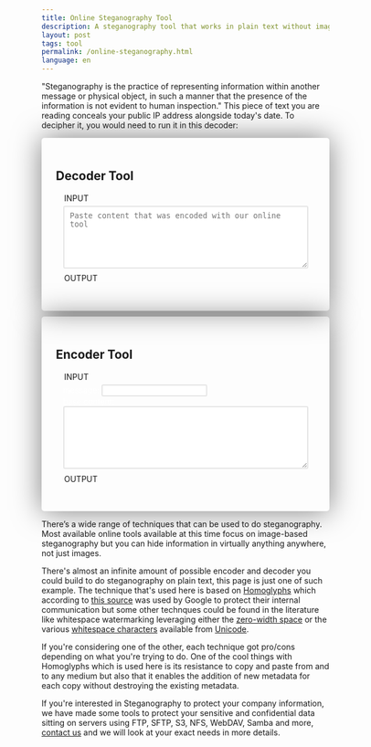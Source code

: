 ```yaml
---
title: Online Steganography Tool
description: A steganography tool that works in plain text without images to encode and decode messages in plain sight
layout: post
tags: tool
permalink: /online-steganography.html
language: en
---
```


<script>
 class Homoglyph {
     static alphabetHomoglyph = {
         "a":"а","b":"𝖻","c":"ⅽ","d":"ԁ","e":"е","f":"ꬵ","g":"ց",
         "h":"һ","i":"ⅰ","j":"ϳ","k":"𝗄","l":"ⅼ","n":"ո",
         "o":"ο","p":"𝗉","q":"ԛ","r":"𝗋","s":"ѕ","t":"𝗍","u":"ս",
         "v":"ⅴ","w":"ᴡ","x":"ⅹ","y":"у","z":"ᴢ",
     }

     static encode(text, msg) {
         const existingMsg = this.decode(text);
         if (existingMsg !== "") {
             msg += existingMsg;
             text = this.clean(text);
         }

         let textArray = text.split(/(?!$)/u);
         let msgN = 0;
         const encodedMsg = this.encodeMsg(msg);
         for (let i=0; i<textArray.length; i++) {
             if (msgN >= encodedMsg.length) {
                 return textArray.join("");
             }
             const newCharIdx = Object.keys(this.alphabetHomoglyph)
                                      .indexOf(textArray[i]);
             if (newCharIdx === -1) {
                 continue;
             }
             if (encodedMsg[msgN] === "1") {
                 textArray[i] = this.alphabetHomoglyph[textArray[i]];
             }
             msgN += 1;
         }
         return textArray.join("");
     }

     static decode(text) {
         const textArray = text.split(/(?!$)/u);
         let code = "";
         for (let i=0; i<textArray.length; i++) {
             const char = Object.keys(this.alphabetHomoglyph).indexOf(textArray[i]);
             const charH = Object.values(this.alphabetHomoglyph).indexOf(textArray[i]);
             if (char === -1 && charH === -1) {
                 continue;
             } else if ( char !== -1 ) {
                 code += "0";
             } else if ( charH !== -1 ) {
                 code += "1";
             } else {
                 throw new Error("shouldn't happen");
             }
         }
         code = code.replace(/^0+/, "")
         return this.decodeMsg(code);
     }

     static clean(text) {
         const textArray = text.split(/(?!$)/u);
         for (let i=0; i<textArray.length; i++) {
             const charH = Object.values(this.alphabetHomoglyph).indexOf(textArray[i]);
             if (charH === -1) continue;
             textArray[i] = Object.keys(this.alphabetHomoglyph)[charH];
         }
         return textArray.join("");
     }

     static compress(text) { // TODO: not working outside chrome?
         return new Response(
             new Blob([text], { type: "text/plain" })
                 .stream()
                 .pipeThrough(new CompressionStream("gzip"))
         ).blob().then((r) => r.text());
     }

     static decompress(buffer) {
     }

     static encodeMsg(text) {
         return text.split("").map(char => {
             const t = char.charCodeAt(0).toString(2);
             if(t.length === 7) {
                 return t;
             }
             return t.slice(0,7).padStart(7, "0")
         }).join("");
     }

     static decodeMsg(binaryCode) {
         let msg = "";
         for (let i=0; i<binaryCode.length; i+= 7) {
             const slice = binaryCode.slice(i, i+7);
             if (slice.length < 7) break;
             else if (slice === "0000000") continue;
             const char = parseInt(slice, 2);
             msg += String.fromCharCode(char)
         }
         return msg;
     }
 }
</script>

<script>
 function updateDecoder(e) {
     let msg = Homoglyph.decode(e.value);
     e.parentElement
      .parentElement
      .parentElement
      .querySelector(".decoded-content > div")
      .innerText = (msg === "" ? "nothing was found" : msg);
 }
 function updateEncoder(e) {
     let msg, content;
     switch(e.tagName) {
         case "INPUT":
             msg = e.value;
             content = e.parentElement.parentElement.querySelector("textarea").value;
             break
         case "TEXTAREA":
             content = e.value;
             msg = e.parentElement.parentElement.querySelector("input").value;
             break;
     }
     e.parentElement
      .parentElement
      .parentElement
      .querySelector(".encoded-content > div")
      .innerText = Homoglyph.encode(content, msg);
 }
</script>

<p id="stega-example" style="text-align:left">
    "Steganography is the practice of representing information within another message or physical object, in such a manner that the presence of the information is not evident to human inspection." This piece of text you are reading conceals your public IP address alongside today's date. To decipher it, you would need to run it in this decoder:
</p>
<script>
 (function main() {
     const abortController = new AbortController();
     const timer = setTimeout(() => abortController.abort(), 1500);
     const updateContent = (ip) => {
         let $p = document.getElementById("stega-example");
         let msg = "[date:" + new Date().toISOString().substring(0,10).replaceAll("-", "") + "]";
         msg += "[ip:" + (ip || "unknown")+ "]";
         const contentWithHiddenStuff = Homoglyph.encode($p.innerText, msg)

         let $decoder = document.querySelectorAll(".tool")[0];
         let $encoder = document.querySelectorAll(".tool")[1];
         $encoder.querySelector("input").value = msg;
         $encoder.querySelector("textarea").value = $p.innerText.trim();
         $decoder.querySelector("textarea").value = contentWithHiddenStuff;
         $p.innerText = contentWithHiddenStuff;
         updateEncoder($encoder.querySelector("input"));
         updateDecoder($decoder.querySelector("textarea"));
     };
     fetch("https://ipapi.co/json/", {
         signal: abortController.signal,
     }).then((r) => r.json()).then((r) => {
         clearTimeout(timer);
         updateContent(r["ip"]);
     }).catch((err) => updateContent());
 })();
</script>

<div class="tool" style="margin-bottom:10px;">
    <h2>Decoder Tool</h2>
    <fieldset>
        <legend>INPUT</legend>
        <textarea onkeyup="updateDecoder(this)" rows="6" placeholder="Paste content that was encoded with our online tool"></textarea>
    </fieldset>
    <fieldset class="decoded-content">
        <legend>OUTPUT</legend>
        <div class="output"></div>
    </fieldset>
</div>

<div class="tool">
    <h2>Encoder Tool</h2>
    <fieldset>
        <legend>INPUT</legend>
        <label>
            message:
            <input type="text" value="" onkeyup="updateEncoder(this)" style="border-radius: 3px; border: 2px solid rgba(0,0,0,0.1);"/>
        </label><br/>
        <label>
            base content:
            <textarea rows="6" onkeyup="updateEncoder(this)">
            </textarea>
        </label>
    </fieldset>
    <fieldset class="encoded-content">
        <legend>OUTPUT</legend>
        <div class="output">
        </div>
    </fieldset>
</div>

<style>
 .tool {
    background: var(--dark);
    padding: 25px;
    border-radius: 5px;
    color: var(--bg-color);
    box-shadow: 0px 0px 50px rgb(0 0 0 / 50%); 
 }
 .tool fieldset {
    color: var(--color);
    border: 2px dashed var(--color);
 }
 .tool fieldset > div, .tool fieldset > label {
    color: white;
 }
 .tool textarea {
    width: 100%;
    box-sizing: border-box;
    display: block;
    border-radius: 3px;
    border: 2px solid rgba(0, 0, 0, 0.1);
    padding: 8px 10px;
    min-width: 100%;
    max-width: 100%;
 }
 #main .tool h2{
     color: white;
     margin: 0 0 10px 0;
     padding: 0;
 }
 .tool .output {
    background: var(--color);
    padding: 5px;
    border-radius: 3px;
 }
</style>

There’s a wide range of techniques that can be used to do steganography. Most available online tools available at this time focus on image-based steganography but you can hide information in virtually anything anywhere, not just images.

There's almost an infinite amount of possible encoder and decoder you could build to do steganography on plain text, this page is just one of such example. The technique that's used here is based on [Homoglyphs](https://en.wikipedia.org/wiki/Homoglyph) which according to [this source](https://news.ycombinator.com/item?id=33625024) was used by Google to protect their internal communication but some other technques could be found in the literature like whitespace watermarking leveraging either the [zero-width space]((https://en.wikipedia.org/wiki/Zero-width_space)) or the various [whitespace characters]((https://en.wikipedia.org/wiki/Whitespace_character)) available from [Unicode](https://en.wikipedia.org/wiki/Unicode).

If you're considering one of the other, each technique got pro/cons depending on what you're trying to do. One of the cool things with Homoglyphs which is used here is its resistance to copy and paste from and to any medium but also that it enables the addition of new metadata for each copy without destroying the existing metadata.

If you're interested in Steganography to protect your company information, we have made some tools to protect your sensitive and confidential data sitting on servers using FTP, SFTP, S3, NFS, WebDAV, Samba and more, [contact us](/pricing/?modal=enterprise) and we will look at your exact needs in more details.

